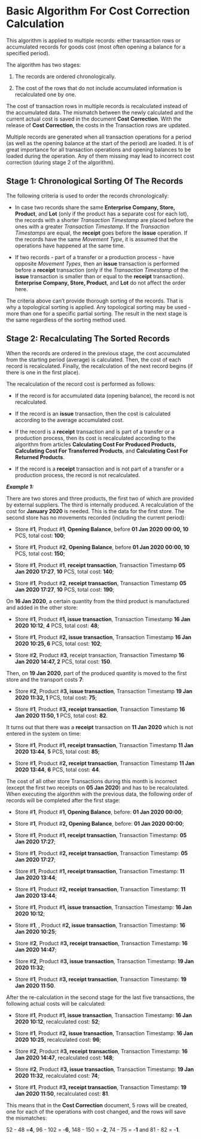 # Basic Algorithm For Cost Correction Calculation

This algorithm is applied to multiple records: either transaction rows or accumulated records for goods cost (most often opening a balance for а specified period). 

The algorithm has two stages:

1. The records are ordered chronologically.

2. The cost of the rows that do not include accumulated information is recalculated one by one.

The cost of transaction rows in multiple records is recalculated instead of the accumulated data. The mismatch between the newly calculated and the current actual cost is saved in the document <b>Cost Correction</b>. With the release of <b>Cost Correction</b>, the costs in the Transaction rows are updated.

Multiple records are generated when all transaction operations for a period (as well as the opening balance at the start of the period) are loaded. It is of great importance for all transaction operations and opening balances to be loaded during the operation. Any of them missing may lead to incorrect cost correction (during stage 2 of the algorithm).

## Stage 1: Chronological Sorting Of The Records

The following criteria is used to order the records chronologically:

- In case two records share the same <b>Enterprise Company, Store, Product</b>, and <b>Lot</b> (only if the product has a separate cost for each lot), the records with a shorter <i>Transaction Timestamp</i> are placed before the ones with a greater <i>Transaction Timestamp</i>. If the <i>Transaction Timestamps</i> are equal, the <b>receipt</b> goes before the <b>issue</b> operation. If the records have the same <i>Movement Type</i>, it is assumed that the operations have happened at the same time.

- If two records - part of a transfer or a production process - have opposite <i>Movement Types</i>, then an <b>issue</b> transaction is performed before a <b>receipt</b> transaction (only if the <i>Transaction Timestamp</i> of the <b>issue</b> transaction is smaller than or equal to the <b>receipt</b> transaction). <b>Enterprise Company, Store, Product</b>, and <b>Lot</b> do not affect the order here.

The criteria above can’t provide thorough sorting of the records. That is why a topological sorting is applied. Any topological sorting may be used - more than one for a specific partial sorting. The result in the next stage is the same regardless of the sorting method used.

## Stage 2: Recalculating The Sorted Records

When the records are ordered in the previous stage, the cost accumulated from the starting period (average) is calculated. Then, the cost of each record is recalculated. Finally, the recalculation of the next record begins (if there is one in the first place).

The recalculation of the record cost is performed as follows:

- If the record is for accumulated data (opening balance), the record is not recalculated.

- If the record is an <b>issue</b> transaction, then the cost is calculated according to the average accumulated cost.

- If the record is a <b>receipt</b> transaction and is part of a transfer or a production process, then its cost is recalculated according to the algorithm from articles <b>Calculating Cost For Produced Products, Calculating Cost For Transferred Products</b>, and <b>Calculating Cost For Returned Products</b>.

- If the record is a <b>receipt</b> transaction and is not part of a transfer or a production process, the record is not recalculated.

<b><i>Example 1:</b></i>

There are two stores and three products, the first two of which are provided by external suppliers. The third is internally produced. A recalculation of the cost for <b>January 2020</b> is needed. This is the data for the first store. The second store has no movements recorded (including the current period):

- Store #<b>1</b>, Product #<b>1</b>, <b>Opening Balance</b>, before <b>01 Jan 2020 00:00, 10</b> PCS, total cost:<b> 100</b>;

- Store #<b>1</b>, Product #<b>2</b>, <b>Opening Balance</b>, before <b>01 Jan 2020 00:00, 10</b> PCS, total cost:<b> 150</b>;

- Store #<b>1</b>, Product #<b>1</b>, <b>receipt transaction</b>, Transaction Timestamp <b>05 Jan 2020 17:27</b>,<b> 10</b> PCS, total cost:<b> 140</b>;

- Store #<b>1</b>, Product #<b>2</b>, <b>receipt transaction</b>, Transaction Timestamp <b>05 Jan 2020 17:27</b>, <b>10</b> PCS, total cost: <b>190</b>;

On <b>16 Jan 2020</b>, a certain quantity from the third product is manufactured and added in the other store:

- Store #<b>1</b>, Product #<b>1, issue transaction</b>, Transaction Timestamp <b>16 Jan 2020 10:12</b>, <b>4</b> PCS, total cost: <b>48</b>;

- Store #<b>1</b>, Product #<b>2, issue transaction</b>, Transaction Timestamp <b>16 Jan 2020 10:25, 6</b> PCS, total cost: <b>102</b>;

- Store #<b>2</b>, Product #<b>3</b>, </b>receipt transaction</b>, Transaction Timestamp <b>16 Jan 2020 14:47, 2</b> PCS, total cost: <b>150</b>.

Then, on <b>19 Jan 2020</b>, part of the produced quantity is moved to the first store and the transport costs <b>7</b>:

- Store #<b>2</b>, Product #<b>3, issue transaction</b>, Transaction Timestamp <b>19 Jan 2020 11:32, 1</b> PCS, total cost: <b>75</b>;

- Store #<b>1</b>, Product #<b>3, receipt transaction</b>, Transaction Timestamp <b>16 Jan 2020 11:50, 1</b> PCS, total cost: <b>82</b>.

It turns out that there was a <b>receipt</b> transaction on <b>11 Jan 2020</b> which is not entered in the system on time:

- Store #<b>1</b>, Product #<b>1, receipt transaction</b>, Transaction Timestamp <b>11 Jan 2020 13:44</b>, <b>5</b> PCS, total cost:<b> 85</b>;

- Store #<b>1</b>, Product #<b>2, receipt transaction</b>, Transaction Timestamp <b>11 Jan 2020 13:44</b>, <b>6</b> PCS, total cost: <b>44</b>.

The cost of all other store Transactions during this month is incorrect (except the first two receipts on <b>05 Jan 2020</b>) and has to be recalculated. When executing the algorithm with the previous data, the following order of records will be completed after the first stage:

- Store #<b>1</b>, Product #<b>1, Opening Balance</b>, before: <b>01 Jan 2020 00:00</b>;

- Store #<b>1</b>, Product #<b>2, Opening Balance</b>, before: <b>01 Jan 2020 00:00</b>;

- Store #<b>1</b>, Product #<b>1, receipt transaction</b>, Transaction Timestamp: <b>05 Jan 2020 17:27</b>;

- Store #<b>1</b>, Product #<b>2, receipt transaction</b>, Transaction Timestamp: <b>05 Jan 2020 17:27</b>;

- Store #<b>1</b>, Product #<b>1, receipt transaction</b>, Transaction Timestamp: <b>11 Jan 2020 13:44</b>;

- Store #<b>1</b>, Product #<b>2, receipt transaction</b>, Transaction Timestamp: <b>11 Jan 2020 13:44</b>;

- Store #<b>1</b>, Product #<b>1, issue transaction</b>, Transaction Timestamp: <b>16 Jan 2020 10:12</b>;

- Store #<b>1</b>, , Product #<b>2, issue transaction</b>, Transaction Timestamp: <b>16 Jan 2020 10:25</b>;

- Store #<b>2</b>, Product #<b>3, receipt transaction</b>, Transaction Timestamp: <b>16 Jan 2020 14:47</b>;

- Store #<b>2</b>, Product #<b>3, issue transaction</b>, Transaction Timestamp: <b>19 Jan 2020 11:32</b>;

- Store #<b>1</b>, Product #<b>3, receipt transaction</b>, Transaction Timestamp: <b>19 Jan 2020 11:50</b>.

After the re-calculation in the second stage for the last five transactions, the following actual costs will be calculated:

- Store #<b>1</b>, Product #<b>1, issue transaction</b>, Transaction Timestamp: <b>16 Jan 2020 10:12</b>, recalculated cost: <b>52</b>;

- Store #<b>1</b>, Product #<b>2, issue transaction</b>, Transaction Timestamp: <b>16 Jan 2020 10:25</b>, recalculated cost: <b>96</b>;

- Store #<b>2</b>, Product #<b>3, receipt transaction</b>, Transaction Timestamp: <b>16 Jan 2020 14:47</b>, recalculated cost:<b> 148</b>;

- Store #<b>2</b>, Product #<b>3, issue transaction</b>, Transaction Timestamp: <b>19 Jan 2020 11:32</b>, recalculated cost: <b>74</b>;

- Store #<b>1</b>, Product #<b>3, receipt transaction</b>, Transaction Timestamp: <b>19 Jan 2020 11:50</b>, recalculated cost: <b>81</b>.

This means that in the <b>Cost Correction</b> document, 5 rows will be created, one for each of thе operations with cost changed, and the rows will save the mismatches:

52 - 48 =<b>4</b>, 96 - 102 = -<b>6</b>, 148 - 150 = -<b>2</b>, 74 - 75 = -<b>1</b> and 81 - 82 = -<b>1</b>.


